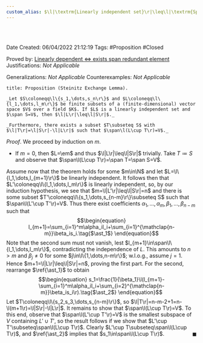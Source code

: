 ```yaml
---
custom_alias: $\l|\textrm{Linearly independent set}\r|\leq\l|\textrm{Spanning set}\r|$ (finite-dim.)
---
```


<br />
<br />

Date Created: 06/04/2022 21:12:19
Tags: #Proposition #Closed

Proved by: [Linearly dependent $\Leftrightarrow$ exists span redundant element](Linearly%20dependent%20iff%20exists%20span%20redundant%20element.md)
Justifications: _Not Applicable_

Generalizations: _Not Applicable_
Counterexamples: _Not Applicable_

``` ad-Proposition
title: Proposition (Steinitz Exchange Lemma).

_Let $S\coloneqq\l\{s_1,\dots,s_n\r\}$ and $L\coloneqq\l\{l_1,\dots,l_m\r\}$ be finite subsets of a (finite-dimensional) vector space $V$ over a field $K$. If $L$ is a linearly independent set and $\span S=V$, then $\l|L\r|\leq\l|S\r|$._

_Furthermore, there exists a subset $T\subseteq S$ with $\l|T\r|=\l|S\r|-\l|L\r|$ such that $\span\l(L\cup T\r)=V$._

```

_Proof_. We proceed by induction on $m$.
* If $m=0$, then $L=\em$ and thus $\l|L\r|\leq\l|S\r|$ trivially. Take $T\coloneqq S$ and observe that $\span\l(L\cup T\r)=\span T=\span S=V$.

Assume now that the theorem holds for some $m\in\N$ and let $L=\l\{l_1,\dots,l_{m+1}\r\}$ be linearly independent. It follows then that $L'\coloneqq\l\{l_1,\dots,l_m\r\}$ is linearly independent, so, by our induction hypothesis, we see that $m=\l|L'\r|\leq\l|S\r|=n$ and there is some subset $T'\coloneqq\l\{s_1,\dots,s_{n-m}\r\}\subseteq S$ such that $\span\l(L'\cup T'\r)=V$. Thus there exist coefficients $\alpha_1,\dots,\alpha_m,\beta_1,\dots,\beta_{n-m}$ such that
$$\begin{equation}
    l_{m+1}=\sum_{i=1}^m\alpha_il_i+\sum_{i=1}^{\mathclap{n-m}}\beta_is_i.\tag{$\ast_1$}
\end{equation}$$
Note that the second sum must not vanish, lest $l_{m+1}\in\span\l\{l_1,\dots,l_m\r\}$, contradicting the independence of $L$. This amounts to $n>m$ and $\beta_j\neq0$ for some $j\in\l\{1,\dots,n-m\r\}$; w.l.o.g., assume $j=1$. Hence $m+1=\l|L\r|\leq\l|S\r|=n$, proving the first part. For the second, rearrange $\ref{\ast_1}$ to obtain
$$\begin{equation}
    s_1=\frac{1}{\beta_1}\l(l_{m+1}-\sum_{i=1}^m\alpha_il_i+\sum_{i=2}^{\mathclap{n-m}}\beta_is_i\r).\tag{$\ast_2$}
\end{equation}$$
Let $T\coloneqq\l\{s_2,s_3,\dots,s_{n-m}\r\}$, so $\l|T\r|=n-m-2+1=n-\l(m+1\r)=\l|S\r|-\l|L\r|$. It remains to show that $\span\l(L\cup T\r)=V$. To this end, observe that $\span\l(L'\cup T'\r)=V$ is the smallest subspace of $V$ containing $L'\cup T'$, so the result follows if we show that $L'\cup T'\subseteq\span\l(L\cup T\r)$. Clearly $L'\cup T\subseteq\span\l(L\cup T\r)$, and $\ref{\ast_2}$ implies that $s_1\in\span\l(L\cup T\r)$.<span style="float:right;">$\blacksquare$</span>
